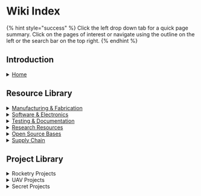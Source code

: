 # Wiki Index

{% hint style="success" %}
Click the left drop down tab for a quick page summary. Click on the pages of interest or navigate using the outline on the left or the search bar on the top right.
{% endhint %}

## Introduction

<details>

<summary><a href="../">Home</a></summary>

Homepage and landing page for the wiki

</details>

## Resource Library

<details>

<summary><a href="../resource-library/manufacturing-and-fabrication/">Manufacturing &#x26; Fabrication</a></summary>

Library of resources and reference about 3D printing, CNC machining, and anything manufacturing or fabrication.

</details>

<details>

<summary><a href="../resource-library/software-and-electronics/">Software &#x26; Electronics</a></summary>

Library of resources about electronics and software.

</details>

<details>

<summary><a href="../testing-and-documentation/">Testing &#x26; Documentation</a></summary>

Tools and references for testing and validation along with documentation&#x20;

</details>

<details>

<summary><a href="../research-resources/">Research Resources</a></summary>

Library of resources to research various topics for projects. This includes studying basic theory and application.&#x20;

</details>

<details>

<summary><a href="../open-development-platforms/">Open Source Bases</a></summary>

List and resources of other open source projects and design architectures we utilize in our projects.&#x20;

</details>

<details>

<summary><a href="../vendors-and-supply-chain/">Supply Chain</a></summary>

List of suppliers with our personal reviews along with Bills of Material tools.

</details>

## Project Library

<details>

<summary>Rocketry Projects</summary>

[K-9 TVC V8](../rocketry-projects/k-9-tvc-v8.md)

[K-9 TVC Gen 2](../rocketry-projects/k-9-tvc-gen-2.md)

[K-9 TVC Mega](../rocketry-projects/k-9-tvc-mega.md)

[K-9 TVC Hopper](../rocketry-projects/k-9-tvc-hopper.md)

[Model Rocket Landing Legs](../rocketry-projects/model-rocket-landing-legs.md)

[WOOF Launch Computer](../rocketry-projects/woof-launch-computer/)

[Model Rocket GCS](../rocketry-projects/model-rocket-gcs.md)

</details>

<details>

<summary>UAV Projects</summary>

[Valor sUAS](../uav-projects/valor-suas/)

</details>

<details>

<summary>Secret Projects</summary>

[VALOR2X Ghost Wolf ](https://youtu.be/dQw4w9WgXcQ)

</details>
